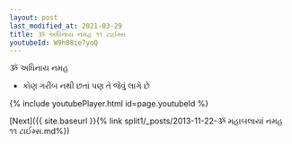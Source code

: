 ```yaml
---
layout: post
last_modified_at: 2021-03-29
title: ૐ અધિનાય નમહ ૧૧ ટાઈમ્સ
youtubeId: W9h08ie7yoQ
---
```

 
 
 ૐ અધિનાય નમહ  
 
 -  કોણ ગરીબ નથી છતાં પણ તે જેવું લાગે છે 
 
  
 
  
 
 
 
 
 
 


{% include youtubePlayer.html id=page.youtubeId %}
 
[Next]({{ site.baseurl }}{% link  split1/_posts/2013-11-22-ૐ મહાબલાયાં નમહ ૧૧ ટાઈમ્સ.md%})
 
